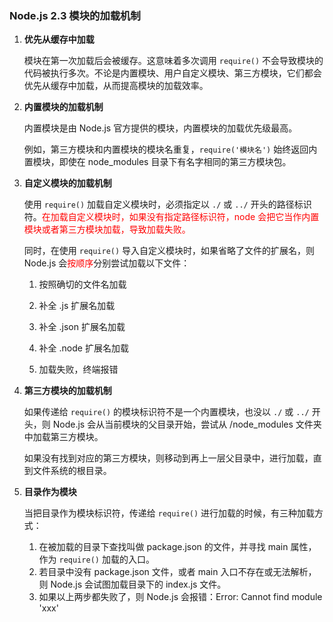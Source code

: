 ### Node.js 2.3 模块的加载机制

1. **优先从缓存中加载**

   模块在第一次加载后会被缓存。这意味着多次调用 `require()` 不会导致模块的代码被执行多次。不论是内置模块、用户自定义模块、第三方模块，它们都会优先从缓存中加载，从而提高模块的加载效率。

   

2. **内置模块的加载机制**

   内置模块是由 Node.js 官方提供的模块，内置模块的加载优先级最高。

   例如，第三方模块和内置模块的模块名重复，`require('模块名')` 始终返回内置模块，即使在 node_modules 目录下有名字相同的第三方模块包。

   

3. **自定义模块的加载机制**

   使用 `require()` 加载自定义模块时，必须指定以 `./` 或 `../` 开头的路径标识符。<font color='red'>在加载自定义模块时，如果没有指定路径标识符，node 会把它当作内置模块或者第三方模块加载，导致加载失败。</font>

   同时，在使用 `require()` 导入自定义模块时，如果省略了文件的扩展名，则 Node.js 会<font color='red'>按顺序</font>分别尝试加载以下文件：

   1. 按照确切的文件名加载

   2. 补全 .js 扩展名加载

   3. 补全 .json 扩展名加载

   4. 补全 .node 扩展名加载

   5. 加载失败，终端报错

      

4. **第三方模块的加载机制**

   如果传递给 `require()` 的模块标识符不是一个内置模块，也没以 `./` 或 `../` 开头，则 Node.js 会从当前模块的父目录开始，尝试从 /node_modules 文件夹中加载第三方模块。

   如果没有找到对应的第三方模块，则移动到再上一层父目录中，进行加载，直到文件系统的根目录。

   

5. **目录作为模块**

   当把目录作为模块标识符，传递给 `require()` 进行加载的时候，有三种加载方式：

   1. 在被加载的目录下查找叫做 package.json 的文件，并寻找 main 属性，作为 `require()` 加载的入口。
   2. 若目录中没有 package.json 文件，或者 main 入口不存在或无法解析，则 Node.js 会试图加载目录下的 index.js 文件。
   3. 如果以上两步都失败了，则 Node.js 会报错：Error: Cannot find module 'xxx'

   

